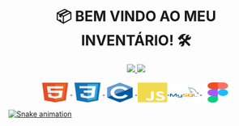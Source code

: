 ## 
<div align="center">
 <h1> 📦 BEM VINDO AO MEU INVENTÁRIO! 🛠 </h1>
</div>

<div align="center">
  <a href="https://www.linkedin.com/in/germanovinicius/">
  <img height="180em" src="https://github-readme-stats.vercel.app/api?username=Germano01&show_icons=true&theme=dark&include_all_commits=true&count_private=true"/>
  <img height="180em" src="https://github-readme-stats.vercel.app/api/top-langs/?username=Germano01&layout=compact&theme=dark"/>
</div>
  
<div align="center" style="display: inline_block"><br>
  <img align="center" alt="HTML" height="40" width="60" src="https://raw.githubusercontent.com/devicons/devicon/master/icons/html5/html5-original.svg">
  <img align="center" alt="CSS" height="40" width="60" src="https://raw.githubusercontent.com/devicons/devicon/master/icons/css3/css3-original.svg">
  <img align="center" alt="C" height="40" width="60" src="https://github.com/devicons/devicon/blob/master/icons/c/c-original.svg">
  <img align="center" alt="JS" height="40" width="60" src="https://raw.githubusercontent.com/devicons/devicon/master/icons/javascript/javascript-plain.svg">
  <img align="center" alt="MySQL" height="40" width="60" src="https://raw.githubusercontent.com/devicons/devicon/master/icons/mysql/mysql-original-wordmark.svg">
  <img align="center" alt="Figma" height="40" width="60" src="https://raw.githubusercontent.com/devicons/devicon/master/icons/figma/figma-original.svg">
 </div>
  

  ![Snake animation](https://github.com/Germano01/Germano01/blob/output/github-contribution-grid-snake.svg)
